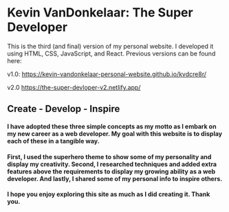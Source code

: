 # Kevin VanDonkelaar: The Super Developer

This is the third (and final) version of my personal website. I developed it using HTML, CSS, JavaScript, and React. Previous versions can be found here:

v1.0: https://kevin-vandonkelaar-personal-website.github.io/kvdcre8r/

v2.0 https://the-super-devloper-v2.netlify.app/

## Create - Develop - Inspire

#### I have adopted these three simple concepts as my motto as I embark on my new career as a web developer. My goal with this website is to display each of these in a tangible way. 

#### First, I used the superhero theme to show some of my personality and display my creativity. Second, I researched techniques and added extra features above the requirements to display my growing ability as a web developer. And lastly, I shared some of my personal info to inspire others.

#### I hope you enjoy exploring this site as much as I did creating it. Thank you.